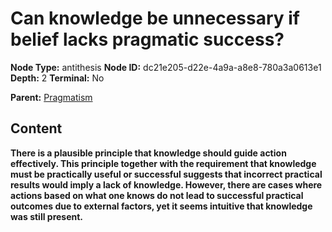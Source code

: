 # Can knowledge be unnecessary if belief lacks pragmatic success?

**Node Type:** antithesis
**Node ID:** dc21e205-d22e-4a9a-a8e8-780a3a0613e1
**Depth:** 2
**Terminal:** No

**Parent:** [Pragmatism](pragmatism.md)

## Content

**There is a plausible principle that knowledge should guide action effectively. This principle together with the requirement that knowledge must be practically useful or successful suggests that incorrect practical results would imply a lack of knowledge. However, there are cases where actions based on what one knows do not lead to successful practical outcomes due to external factors, yet it seems intuitive that knowledge was still present.**
